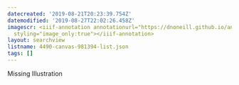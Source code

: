 ```yaml
---
datecreated: '2019-08-21T20:23:39.754Z'
datemodified: '2019-08-27T22:02:26.458Z'
imagescr: <iiif-annotation annotationurl="https://dnoneill.github.io/annotate/annotations/uexej6nxm3ziepgf05xj.json"
  styling="image_only:true"></iiif-annotation>
layout: searchview
listname: 4490-canvas-981394-list.json
tags: []
---
```

Missing Illustration